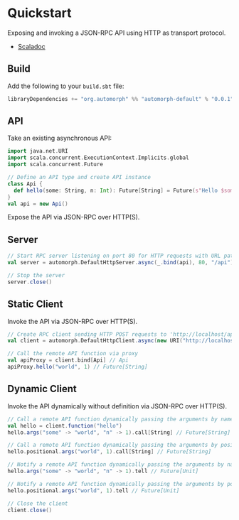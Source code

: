 # Quickstart

Exposing and invoking a JSON-RPC API using HTTP as transport protocol.

* [Scaladoc](https://www.javadoc.io/doc/org.automorph/automorph-core_2.13/latest/)

## Build

Add the following to your `build.sbt` file:

```scala
libraryDependencies += "org.automorph" %% "automorph-default" % "0.0.1"
```

## API

Take an existing asynchronous API:

```scala
import java.net.URI
import scala.concurrent.ExecutionContext.Implicits.global
import scala.concurrent.Future

// Define an API type and create API instance
class Api {
  def hello(some: String, n: Int): Future[String] = Future(s"Hello $some $n!")
}
val api = new Api()

```

Expose the API via JSON-RPC over HTTP(S).

## Server

```scala
// Start RPC server listening on port 80 for HTTP requests with URL path '/api'
val server = automorph.DefaultHttpServer.async(_.bind(api), 80, "/api")

// Stop the server
server.close()
```

## Static Client

Invoke the API via JSON-RPC over HTTP(S).

```scala
// Create RPC client sending HTTP POST requests to 'http://localhost/api'
val client = automorph.DefaultHttpClient.async(new URI("http://localhost/api"), "POST")

// Call the remote API function via proxy
val apiProxy = client.bind[Api] // Api
apiProxy.hello("world", 1) // Future[String]
```

## Dynamic Client

Invoke the API dynamically without definition via JSON-RPC over HTTP(S).

```scala
// Call a remote API function dynamically passing the arguments by name
val hello = client.function("hello")
hello.args("some" -> "world", "n" -> 1).call[String] // Future[String]

// Call a remote API function dynamically passing the arguments by position
hello.positional.args("world", 1).call[String] // Future[String]

// Notify a remote API function dynamically passing the arguments by name
hello.args("some" -> "world", "n" -> 1).tell // Future[Unit]

// Notify a remote API function dynamically passing the arguments by position
hello.positional.args("world", 1).tell // Future[Unit]

// Close the client
client.close()
```
